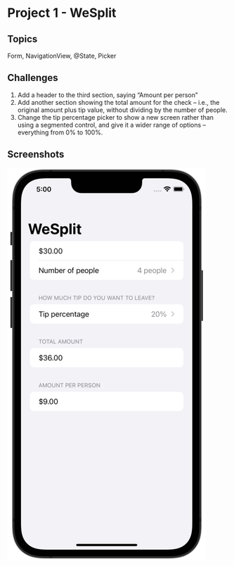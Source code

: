 # Project 1 - WeSplit

## Topics

Form, NavigationView, @State, Picker

## Challenges

1. Add a header to the third section, saying “Amount per person”
2. Add another section showing the total amount for the check – i.e., the original amount plus tip value, without dividing by the number of people.
3. Change the tip percentage picker to show a new screen rather than using a segmented control, and give it a wider range of options – everything from 0% to 100%.

## Screenshots

![screenshot1](screenshots/screen01.png)
